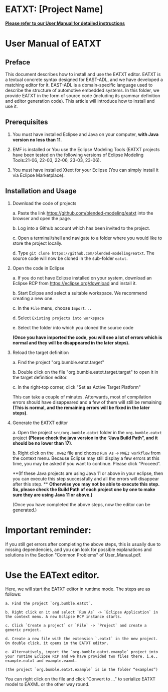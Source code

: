 # EATXT: [Project Name]

**[Please refer to our User Manual for detailed instructions](User_Manual.pdf)**

# User Manual of EATXT

## Preface

This document describes how to install and use the EATXT editor. EATXT is a textual concrete syntax designed for EAST-ADL, and we have developed a matching editor for it. EAST-ADL is a domain-specific language used to describe the structure of automotive embedded systems.
In this folder, we provide EATXT in the form of source code (including its grammar definition and editor generation code). This article will introduce how to install and use it.

## Prerequisites

1.	You must have installed Eclipse and Java on your computer, **with Java version no less than 11**.

2.	EMF is installed or You use the Eclipse Modeling Tools (EATXT projects have been tested on the following versions of Eclipse Modeling Tools:21-06, 22-03, 22-06, 23-03, 23-06).

3.	You must have installed Xtext for your Eclipse (You can simply install it via Eclipse Marketplace).

## Installation and Usage

1. Download the code of projects

	a. Paste the link https://github.com/blended-modeling/eatxt into the browser and open the page.
	
	b. Log into a Github account which has been invited to the project.
	
	c. Open a terminal/shell and navigate to a folder where you would like to store the project locally.
	
	d. Type `git clone https://github.com/blended-modeling/eatxt`. The source code will now be cloned in the sub-folder `eatxt`.

2. Open the code in Eclipse
	
	a. If you do not have Eclipse installed on your system, download an Eclipse RCP from https://eclipse.org/download and install it.
	
	b. Start Eclipse and select a suitable workspace. We recommend creating a new one.
	
	c. In the `File` menu, choose `Import...`
	
	d. Select `Existing projects into workspace`
	
	e. Select the folder into which you cloned the source code 
	
	**(Once you have imported the code, you will see a lot of errors which is normal and they will be disappeared in the later steps).**
	
3. Reload the target definition
	
	a. Find the project "org.bumble.eatxt.target"
	
	b. Double click on the file "org.bumble.eatxt.target.target" to open it in the target definition editor.
	
	c. In the right-top corner, click "Set as Active Target Platform"

	This can take a couple of minutes. Afterwards, most of compilation errors should have disappeared and a few of them will still be remaining **(This is normal, and the remaining errors will be fixed in the later steps)**.

4.	Generate the EATXT editor

	a. Open the project `src/org.bumble.eatxt` folder in the `org.bumble.eatxt` project **(Please check the java version in the “Java Build Path”, and it should be no lower than 17)**.
	
	b. Right click on the `.mwe2` file and choose `Run As` -> `MWE2 workflow` from the context menu. Because Eclipse may still display a few errors at this time, you may be asked if you want to continue. Please click “Proceed”. 
	
	**(If these Java projects are using Java 11 or above in your eclipse, then you can execute this step successfully and all the errors will disappear after this step. **
	**Otherwise you may not be able to execute this step.**
	**So, please check the Build Path of each project one by one to make sure they are using Java 11 or above.)**
	
	(Once you have completed the above steps, now the editor can be generated.)

# Important reminder:

If you still get errors after completing the above steps, this is usually due to missing dependencies, and you can look for possible explanations and solutions in the Section "Common Problems" of User_Manual.pdf.

# Use the EAText editor.

Here, we will start the EATXT editor in runtime mode. The steps are as follows:

	a. Find the project `org.bumble.eatxt`.
	
	b. Right click on it and select `Run As` -> `Eclipse Application` in the context menu. A new Eclipse RCP instance starts.
	
	c. Click `Create a project` or `File` -> `Project` and create a generic project.
	
	d. Create a new file with the extension `.eatxt` in the new project. On double click, it opens in the EATXT editor.
	
	e. Alternatively, import the `org.bumble.eatxt.example` project into your runtime Eclipse RCP and we have provided two files there, i.e., example.eatxt and example.eaxml.
	
	(the project `org.bumble.eatxt.example` is in the folder “examples”)
	
You can right click on the file and click "Convert to ..." to serialize EATXT model to EAXML or the other way round.
